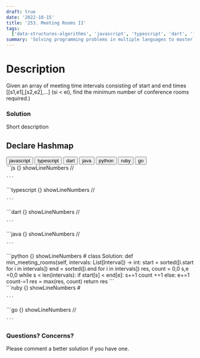 ```yaml
---
draft: true
date: '2022-10-15'
title: '253. Meeting Rooms II'
tags:
  ['data-structures-algorithms', 'javascript', 'typescript', 'dart', 'java', 'python', 'ruby', 'go']
summary: 'Solving programming problems in multiple languages to master syntax, data structures, and algorithms.'
---
```


# Description

Given an array of meeting time intervals consisting of start and end times
[[s1,e1],[s2,e2],...] (si < ei), find the minimum number of conference rooms required.)

### Solution

Short description

## Declare Hashmap

<div className="tab-group">
  <div className="tab">
    <button id="js" className="tablinks">javascript</button>
    <button id="ts" className="tablinks">typescript</button>
    <button id="dart" className="tablinks">dart</button>
    <button id="java" className="tablinks">java</button>
    <button id="python" className="tablinks">python</button>
    <button id="ruby" className="tablinks">ruby</button>
    <button id="go" className="tablinks">go</button>
  </div>

  <div id="js" className="tabcontent">
    ```js {} showLineNumbers
    //

    ```

  </div>

  <div id="ts" className="tabcontent">
    ```typescript {} showLineNumbers
    //

    ```

  </div>

  <div id="dart" className="tabcontent">
    ```dart {} showLineNumbers
    //

    ```

  </div>

  <div id="java" className="tabcontent">
    ```java {} showLineNumbers
    //

    ```

  </div>

  <div id="python" className="tabcontent">
    ```python {} showLineNumbers
    #
    class Solution:
      def min_meeting_rooms(self, intervals: List[Interval]) -> int:
          start = sorted([i.start for i in intervals])
          end = sorted([i.end for i in intervals])
          res, count = 0,0
          s,e =0,0
          while s < len(intervals):
              if start[s] < end[e]:
                  s+=1
                  count +=1
              else:
                  e+=1
                  count-=1
              res = max(res, count)
          return res
    ```

  </div>

  <div id="ruby" className="tabcontent">
    ```ruby {} showLineNumbers
    #

    ```

  </div>

  <div id="go" className="tabcontent">
    ```go {} showLineNumbers
    //

    ```

  </div>
</div>

### Questions? Concerns?

Please comment a better solution if you have one.
